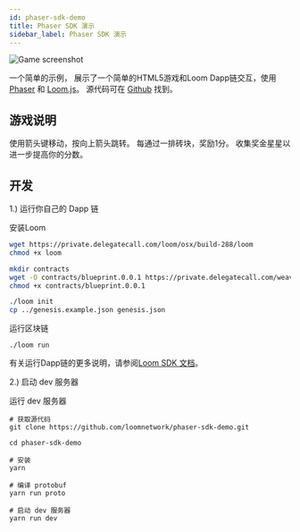 ```yaml
---
id: phaser-sdk-demo
title: Phaser SDK 演示
sidebar_label: Phaser SDK 演示
---
```

![Game screenshot](/developers/img/screenshot.png)

一个简单的示例， 展示了一个简单的HTML5游戏和Loom Dapp链交互，使用 [Phaser](http://phaser.io) 和 [Loom.js](https://github.com/loomnetwork/loom-js)。 源代码可在 [Github](https://github.com/loomnetwork/phaser-sdk-demo) 找到。

## 游戏说明

使用箭头键移动，按向上箭头跳转。 每通过一排砖块，奖励1分。 收集奖金星星以进一步提高你的分数。

## 开发

1.) 运行你自己的 Dapp 链

安装Loom

```bash
wget https://private.delegatecall.com/loom/osx/build-288/loom
chmod +x loom

mkdir contracts
wget -O contracts/blueprint.0.0.1 https://private.delegatecall.com/weave-blueprint/osx/build-9/blueprint.0.0.1
chmod +x contracts/blueprint.0.0.1

./loom init
cp ../genesis.example.json genesis.json
```

运行区块链

    ./loom run
    

有关运行Dapp链的更多说明，请参阅[Loom SDK 文档](https://loomx.io/developers/docs/en/prereqs.html)。

2.) 启动 dev 服务器

运行 dev 服务器

    # 获取源代码
    git clone https://github.com/loomnetwork/phaser-sdk-demo.git
    
    cd phaser-sdk-demo
    
    # 安装
    yarn
    
    # 编译 protobuf
    yarn run proto
    
    # 启动 dev 服务器
    yarn run dev